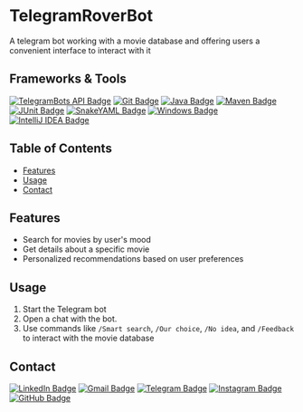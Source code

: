 # TelegramRoverBot

A telegram bot working with a movie database and offering users a convenient interface to interact with it

##  Frameworks & Tools

[![TelegramBots API Badge](https://img.shields.io/badge/-TelegramBots%20API-0088cc?style=flat-square&logo=telegram&logoColor=white)](https://github.com/rubenlagus/TelegramBots)
[![Git Badge](https://img.shields.io/badge/-Git-F05032?style=flat-square&logo=git&logoColor=white)](https://git-scm.com/)
[![Java Badge](https://img.shields.io/badge/-Java-007396?style=flat-square&logo=java&logoColor=white)](https://www.java.com)
[![Maven Badge](https://img.shields.io/badge/-Maven-C71A36?style=flat-square&logo=apache-maven&logoColor=white)](https://maven.apache.org)
[![JUnit Badge](https://img.shields.io/badge/-JUnit-25A162?style=flat-square&logo=junit5&logoColor=white)](https://junit.org/junit5)
[![SnakeYAML Badge](https://img.shields.io/badge/-SnakeYAML-4E78A0?style=flat-square&logo=yaml&logoColor=white)](https://bitbucket.org/asomov/snakeyaml/src)
[![Windows Badge](https://img.shields.io/badge/-Windows-0078D6?style=flat-square&logo=windows&logoColor=white)](https://www.microsoft.com/en-us/windows)
[![IntelliJ IDEA Badge](https://img.shields.io/badge/-IntelliJ%20IDEA-000000?style=flat-square&logo=intellij-idea&logoColor=white)](https://www.jetbrains.com/idea/)

## Table of Contents

- [Features](#features)
- [Usage](#usage)
- [Contact](#contact)

## Features

- Search for movies by user's mood
- Get details about a specific movie
- Personalized recommendations based on user preferences

## Usage

1. Start the Telegram bot
2. Open a chat with the bot.
3. Use commands like `/Smart search`, `/Our choice`, `/No idea`, and `/Feedback` to interact with the movie database

## Contact

[![LinkedIn Badge](https://img.shields.io/badge/-LinkedIn-0077B5?style=flat-square&logo=linkedin&logoColor=white)](https://www.linkedin.com/in/daniyar-amirov-103467227)
[![Gmail Badge](https://img.shields.io/badge/-Email-c14438?style=flat-square&logo=gmail&logoColor=white)](mailto:dancho.rancho07@gmail.com)
[![Telegram Badge](https://img.shields.io/badge/-Telegram-0077B5?style=flat-square&logo=telegram&logoColor=white)](https://t.me/vance_7187)
[![Instagram Badge](https://img.shields.io/badge/-Instagram-E4405F?style=flat-square&logo=instagram&logoColor=white)](https://www.instagram.com/vance_7187)
[![GitHub Badge](https://img.shields.io/badge/-GitHub-181717?style=flat-square&logo=github&logoColor=white)](https://github.com/mirroxEkb14)
